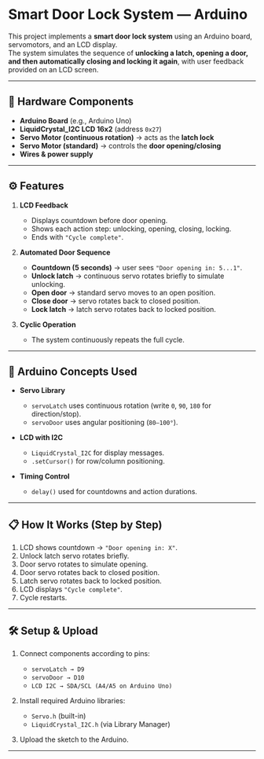 # Smart Door Lock System — Arduino

This project implements a **smart door lock system** using an Arduino board, servomotors, and an LCD display.  
The system simulates the sequence of **unlocking a latch, opening a door, and then automatically closing and locking it again**, with user feedback provided on an LCD screen.  

---

## 🔧 Hardware Components  

- **Arduino Board** (e.g., Arduino Uno)  
- **LiquidCrystal_I2C LCD 16x2** (address `0x27`)  
- **Servo Motor (continuous rotation)** → acts as the **latch lock**  
- **Servo Motor (standard)** → controls the **door opening/closing**  
- **Wires & power supply**  

---

## ⚙️ Features  

1. **LCD Feedback**  
   - Displays countdown before door opening.  
   - Shows each action step: unlocking, opening, closing, locking.  
   - Ends with `"Cycle complete"`.  

2. **Automated Door Sequence**  
   - **Countdown (5 seconds)** → user sees `"Door opening in: 5...1"`.  
   - **Unlock latch** → continuous servo rotates briefly to simulate unlocking.  
   - **Open door** → standard servo moves to an open position.  
   - **Close door** → servo rotates back to closed position.  
   - **Lock latch** → latch servo rotates back to locked position.  

3. **Cyclic Operation**  
   - The system continuously repeats the full cycle.  

---

## 🧠 Arduino Concepts Used  

- **Servo Library**  
  - `servoLatch` uses continuous rotation (write `0`, `90`, `180` for direction/stop).  
  - `servoDoor` uses angular positioning (`80–100°`).  

- **LCD with I2C**  
  - `LiquidCrystal_I2C` for display messages.  
  - `.setCursor()` for row/column positioning.  

- **Timing Control**  
  - `delay()` used for countdowns and action durations.  

---

## 📋 How It Works (Step by Step)  

1. LCD shows countdown → `"Door opening in: X"`.  
2. Unlock latch servo rotates briefly.  
3. Door servo rotates to simulate opening.  
4. Door servo rotates back to closed position.  
5. Latch servo rotates back to locked position.  
6. LCD displays `"Cycle complete"`.  
7. Cycle restarts.  

---

## 🛠️ Setup & Upload  

1. Connect components according to pins:  
   - `servoLatch → D9`  
   - `servoDoor → D10`  
   - `LCD I2C → SDA/SCL (A4/A5 on Arduino Uno)`  

2. Install required Arduino libraries:  
   - `Servo.h` (built-in)  
   - `LiquidCrystal_I2C.h` (via Library Manager)  

3. Upload the sketch to the Arduino.  

---


